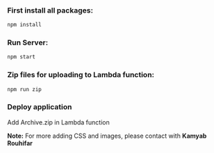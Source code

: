 ### First install all packages:
```sh 
npm install
```
### Run Server:
```sh 
npm start
```
### Zip files for uploading to Lambda function:

```sh 
npm run zip
```
### Deploy application
Add Archive.zip in Lambda function

<b>Note:</b> For more adding CSS and images, please contact with <b> Kamyab Rouhifar </b>








